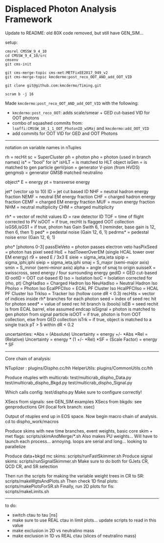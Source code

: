 # Displaced Photon Analysis Framework

Update to README: old 80X code removed, but still have GEN_SIM...

setup:
```
cmsrel CMSSW_9_4_10
cd CMSSW_9_4_10/src
cmsenv
git cms-init

git cms-merge-topic cms-met:METFixEE2017_949_v2
git cms-merge-topic kmcdermo:post_reco_OOT_AND_add_OOT_VID

git clone git@github.com:kmcdermo/Timing.git

scram b -j 16
```

Made ```kmcdermo:post_reco_OOT_AND_add_OOT_VID``` with the following:
- ```kmcdermo:post_reco_OOT```: adds scale/smear + GED cut-based VID for OOT photons
- combo of squashed commits from: ```lsoffi:CMSSW_10_1_1_OOT_PhotonID_wSMaj``` and ```kmcdermo:add_OOT_VID```
- add commits for OOT VID for GED and OOT Photons

-----------------------

notation on variable names in nTuples

rh = recHit
sc = SuperCluster
ph = photon
pho = photon (used in branch names)
is* = "bool" for is*
  isHLT = is matched to HLT object
  isGen = is matched to gen particle
genVpion = generator V-pion (from HVDS)
gengmsb = generator GMSB matched neutralino

object*
  E = energy
  pt = transverse energy

jet* (vector up to 10)
  ID = jet cut based ID
  NHF = neutral hadron energy fraction
  NEMF = neutral EM energy fraction
  CHF = charged hadron energy fraction
  CEMF = charged EM energy fraction
  MUF = muon energy fraction
  NHM = neutral multiplicity
  CHM = charged multiplicity

rh* = vector of rechit values
  ID = raw detector ID
  TOF = time of flight corrected to PV
  isOOT = if true, recHit is flagged OOT collection
  isGS6,isGS1 = if true, photon has Gain Swith 6, 1 (reminder, base gain is 12, then 6, then 1)
  ped* = pedestal noise (Gain 12, 6, 1)
  pedrms* = pedestal noise error (Gain 12, 6, 1)

pho* [photons 0-3] 
  passEleVeto = photon passes electron veto
  hasPixSeed = photon has pixel seed
  HoE = hadTowerOverEM (single HCAL tower over EM energy)
  r9 = seed E / 3x3 E
  sieie = sigma_ieta,ieta
  sipip = sigma_iphi,iphi
  sieip = sigma_ieta,iphi
  smaj = S_major (semi-major axis)
  smin = S_minor (semi-minor axis)
  alpha = angle of smaj to origin
  suisseX = swisscross, seed energy / four surrounding energy
  gedID = GED cut-based ID
  ootID = OOT cut-based ID
  Iso = Isolation
  IsoC = Isolation corrected for (rho, pt)
    ChgHadIso = Charged Hadron Iso
    NeuHadIso = Neutral Hadron Iso
    PhoIso = Photon Iso
    EcalPFClIso = ECAL PF Cluster Iso
    HcalPFClIso = HCAL PF Cluster Iso
    TrkIso = Tracker Iso (hollow cone dR < 0.3)
  recHits = vector of indices inside rh* branches for each photon
  seed = index of seed rec hit for photon
  seed* = value of seed rec hit branch
  is (bools)
    isEB = seed rechit is from ECAL barrel, else assumed endcap
    isSignal = photon is matched to gen photon from signal particle
    isOOT = if true, photon is from OOT collection, else from GED collection
    isTrk = if true, object is matched to a single track pT > 5 within dR < 0.2

uncertainties:
*Abs = (Absolute) Uncertainty = energy +/- *Abs
*Rel = (Relative) Uncertainty = energy * (1 +/- *Rel)
*SF  = (Scale Factor) = energy * SF

-----------------------

Core chain of analysis:

NTuplizer  : plugins/Dispho.cc/hh
HelperUtils: plugins/CommonUtils.cc/hh

Produce ntuples with multicrab:
test/multicrab_dispho_Data.py
test/multicrab_dispho_Bkgd.py
test/multicrab_dispho_Signal.py

Which calls config: test/dispho.py
Make sure to configure correctly!

XSecs from signals: see GEN_SIM examples
XSecs from bkgds: see genproductions GH (local fork branch: xsec)

Output of ntuples end up in EOS space. Now begin macro chain of analysis. cd to dispho_work/macros

Produce skims with new time branches, event weights, basic core skim + met flags: scripts/skimAndMerge/*.sh
Also makes PU weights...
Will have to launch each process... annoying. loops are serial and long... looking to parallelize

Produce data+bkgd mc skims: scripts/runFastSkimmer.sh
Produce signal skims: scripts/runSignalSkimmer.sh
Make sure to do both for GJets CR, QCD CR, and SR selection

Then run the scripts for making the variable weight trees in CR to SR: scripts/makeWgtsAndPlots.sh
Then check 1D final plots: scripts/makePlotsForSR.sh
Finally, run 2D plots for fis: scripts/makeLimits.sh

--------------------------------
to do:

- switch ctau to tau [ns]
- make sure to use REAL ctau in limit plots... update scripts to read in this value
- make exclusion in 2D vs neutralino mass
- make exclusion in 1D vs REAL ctau (slices of neutralino mass)
